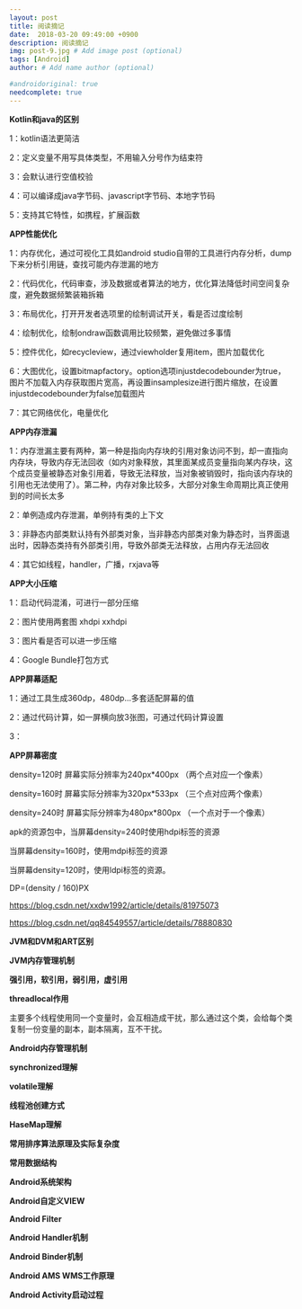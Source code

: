 ```yaml
---
layout: post
title: 阅读摘记
date:  2018-03-20 09:49:00 +0900
description: 阅读摘记
img: post-9.jpg # Add image post (optional)
tags: [Android]
author: # Add name author (optional)

#androidoriginal: true
needcomplete: true
---
```

**Kotlin和java的区别**

1：kotlin语法更简洁

2：定义变量不用写具体类型，不用输入分号作为结束符

3：会默认进行空值校验

4：可以编译成java字节码、javascript字节码、本地字节码

5：支持其它特性，如携程，扩展函数

**APP性能优化**

1：内存优化，通过可视化工具如android studio自带的工具进行内存分析，dump下来分析引用链，查找可能内存泄漏的地方

2：代码优化，代码审查，涉及数据或者算法的地方，优化算法降低时间空间复杂度，避免数据频繁装箱拆箱

3：布局优化，打开开发者选项里的绘制调试开关，看是否过度绘制

4：绘制优化，绘制ondraw函数调用比较频繁，避免做过多事情

5：控件优化，如recycleview，通过viewholder复用item，图片加载优化

6：大图优化，设置bitmapfactory。option选项injustdecodebounder为true，图片不加载入内存获取图片宽高，再设置insamplesize进行图片缩放，在设置injustdecodebounder为false加载图片

7：其它网络优化，电量优化

**APP内存泄漏**

1：内存泄漏主要有两种，第一种是指向内存块的引用对象访问不到，却一直指向内存块，导致内存无法回收（如内对象释放，其里面某成员变量指向某内存块，这个成员变量被静态对象引用着，导致无法释放，当对象被销毁时，指向该内存块的引用也无法使用了）。第二种，内存对象比较多，大部分对象生命周期比真正使用到的时间长太多

2：单例造成内存泄漏，单例持有类的上下文

3：非静态内部类默认持有外部类对象，当非静态内部类对象为静态时，当界面退出时，因静态类持有外部类引用，导致外部类无法释放，占用内存无法回收

4：其它如线程，handler，广播，rxjava等

**APP大小压缩**

1：启动代码混淆，可进行一部分压缩

2：图片使用两套图 xhdpi xxhdpi

3：图片看是否可以进一步压缩

4：Google Bundle打包方式

**APP屏幕适配**

1：通过工具生成360dp，480dp...多套适配屏幕的值

2：通过代码计算，如一屏横向放3张图，可通过代码计算设置

3：

**APP屏幕密度**

density=120时 屏幕实际分辨率为240px*400px （两个点对应一个像素）

density=160时 屏幕实际分辨率为320px*533px （三个点对应两个像素）

density=240时 屏幕实际分辨率为480px*800px （一个点对于一个像素）

apk的资源包中，当屏幕density=240时使用hdpi标签的资源

当屏幕density=160时，使用mdpi标签的资源

当屏幕density=120时，使用ldpi标签的资源。

DP=(density / 160)PX

https://blog.csdn.net/xxdw1992/article/details/81975073

https://blog.csdn.net/qq84549557/article/details/78880830


**JVM和DVM和ART区别**

**JVM内存管理机制**

**强引用，软引用，弱引用，虚引用**

**threadlocal作用**

主要多个线程使用同一个变量时，会互相造成干扰，那么通过这个类，会给每个类复制一份变量的副本，副本隔离，互不干扰。


**Android内存管理机制**

**synchronized理解**

**volatile理解**

**线程池创建方式**

**HaseMap理解**

**常用排序算法原理及实际复杂度**

**常用数据结构**

**Android系统架构**

**Android自定义VIEW**

**Android Filter**

**Android Handler机制**

**Android Binder机制**

**Android AMS WMS工作原理**

**Android Activity启动过程**
